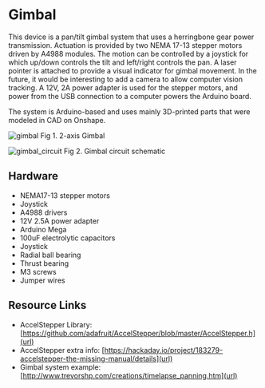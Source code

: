# Gimbal
This device is a pan/tilt gimbal system that uses a herringbone gear power transmission. Actuation is provided by two NEMA 17-13 stepper motors driven by A4988 modules. 
The motion can be controlled by a joystick for which up/down controls the tilt and left/right controls the pan. 
A laser pointer is attached to provide a visual indicator for gimbal movement. In the future, it would be interesting to add a camera to allow computer vision tracking.
A 12V, 2A power adapter is used for the stepper motors, and power from the USB connection to a computer powers the Arduino board.

The system is Arduino-based and uses mainly 3D-printed parts that were modeled in CAD on Onshape.

![gimbal](https://github.com/kedsuzuki/Gimbal/assets/66259138/0bf965e0-66bd-4de3-a618-461d115ea433)
Fig 1. 2-axis Gimbal

![gimbal_circuit](https://github.com/kedsuzuki/Gimbal/assets/66259138/89bebbc7-38af-4c5f-83a9-f3457eec70b6)
Fig 2. Gimbal circuit schematic

## Hardware
* NEMA17-13 stepper motors
* Joystick
* A4988 drivers
* 12V 2.5A power adapter
* Arduino Mega
* 100uF electrolytic capacitors
* Joystick
* Radial ball bearing
* Thrust bearing
* M3 screws
* Jumper wires

## Resource Links
* AccelStepper Library: [https://github.com/adafruit/AccelStepper/blob/master/AccelStepper.h](url)
* AccelStepper extra info: [https://hackaday.io/project/183279-accelstepper-the-missing-manual/details](url)
* Gimbal system example: [http://www.trevorshp.com/creations/timelapse_panning.htm](url)
